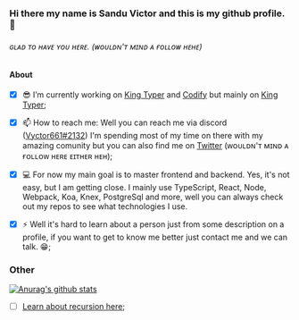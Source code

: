 ### Hi there my name is Sandu Victor and this is my github profile. 👋
###### ɢʟᴀᴅ ᴛᴏ ʜᴀᴠᴇ ʏᴏᴜ ʜᴇʀᴇ. (ᴡᴏᴜʟᴅɴ'ᴛ ᴍɪɴᴅ ᴀ ғᴏʟʟᴏᴡ ʜᴇʜᴇ)

#### About
- [x] 😎 I’m currently working on [King Typer](https://github.com/Vyctor661/king-typer) and [Codify](https://github.com/Vyctor661/Codify) but mainly on [King Typer](https://github.com/Vyctor661/king-typer);

- [x] 📫 How to reach me: Well you can reach me via discord ([Vyctor661#2132](https://discordapp.com/users/270972671490129921)) I'm spending most of my time on there with my amazing comunity but you can also find me on [Twitter](https://twitter.com/Vyctor661) (ᴡᴏᴜʟᴅɴ'ᴛ ᴍɪɴᴅ ᴀ ғᴏʟʟᴏᴡ ʜᴇʀᴇ ᴇɪᴛʜᴇʀ ʜᴇʜ);

- [x] 💻 For now my main goal is to master frontend and backend. Yes, it's not easy, but I am getting close. I mainly use TypeScript, React, Node, Webpack, Koa, Knex, PostgreSql and more, well you can always check out my repos to see what technologies I use. 

- [x] ⚡ Well it's hard to learn about a person just from some description on a profile, if you want to get to know me better just contact me and we can talk. 😁;

### Other

[![Anurag's github stats](https://github-readme-stats.vercel.app/api?username=vyctor661)](https://github.com/anuraghazra/github-readme-stats)

- [ ] [Learn about recursion here](https://github.com/Vyctor661);
